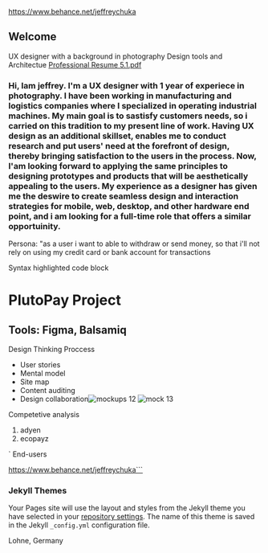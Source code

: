 https://www.behance.net/jeffreychuka
## Welcome 

UX designer with a background in photography
Design tools and Architectue
[Professional Resume 5.1.pdf](https://github.com/jeffreychuka/jeff-c/files/6858681/Professional.Resume.5.1.pdf)
### Hi, Iam jeffrey. I'm a UX designer with 1 year of experiece in photography. I have been working in manufacturing and logistics companies where I specialized in operating industrial machines. My main goal is to sastisfy customers needs, so i carried on this tradition to my present line of work. Having UX design as an additional skillset, enables me to conduct research and put users' need at the forefront of design, thereby bringing satisfaction to the users in the process. Now, I'am looking forward to applying the same principles to designing prototypes and products that will be aesthetically appealing to the users. My experience as a designer has given me the deswire to create seamless design and interaction strategies for mobile, web, desktop, and other hardware end point, and i am looking for a full-time role that offers a similar opportuinity.

Persona: "as a user i want to able to withdraw or send money, so that i'll not rely on using my credit card or bank account for transactions

Syntax highlighted code block

# PlutoPay Project
## Tools: Figma, Balsamiq
Design Thinking Proccess
- User stories
- Mental model
- Site map
- Content auditing
- Design collaboration![mockups 12](https://user-images.githubusercontent.com/87776403/126576084-7cf90ff9-e562-46e9-9645-07e876f31fa8.png)
![mock 13](https://user-images.githubusercontent.com/87776403/126576094-a2cf8297-863f-4bd6-abc3-506bb5535d7c.png)

Competetive analysis
1. adyen
2. ecopayz

` End-users

https://www.behance.net/jeffreychuka```


### Jekyll Themes

Your Pages site will use the layout and styles from the Jekyll theme you have selected in your [repository settings](https://github.com/jeffreychuka/jeff-c/settings/pages). The name of this theme is saved in the Jekyll `_config.yml` configuration file.

Lohne, Germany
